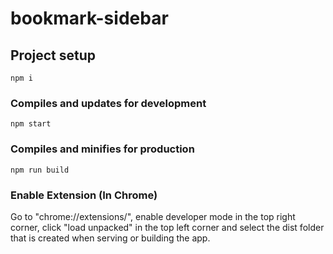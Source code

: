 # bookmark-sidebar

## Project setup

```
npm i
```

### Compiles and updates for development

```
npm start
```

### Compiles and minifies for production

```
npm run build
```

### Enable Extension (In Chrome)

Go to "chrome://extensions/", enable developer mode in the top right corner, click "load unpacked" in the top left corner and select the dist folder that is created when serving or building the app.
